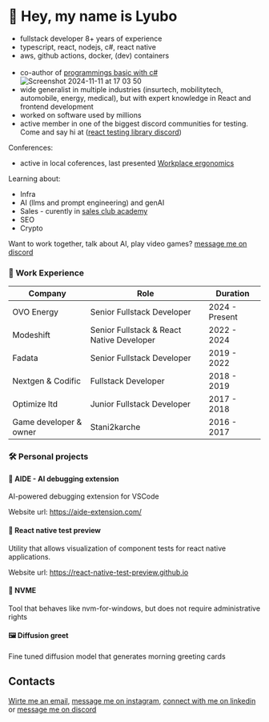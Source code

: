# 👋 Hey, my name is Lyubo

- fullstack developer 8+ years of experience
- typescript, react, nodejs, c#, react native
- aws, github actions, docker, (dev) containers
<br></br>
- co-author of [programmings basic with c#](https://csharp-book.softuni.org/)
![Screenshot 2024-11-11 at 17 03 50](https://github.com/user-attachments/assets/83605268-d0eb-40bc-9cd7-822302111f77)
- wide generalist in multiple industries (insurtech, mobilitytech, automobile, energy, medical), but with expert knowledge in React and frontend development
- worked on software used by millions
- active member in one of the biggest discord communities for testing. Come and say hi at ([react testing library discord](https://discord.com/channels/723559267868737556/))

Conferences:
- active in local coferences, last presented [Workplace ergonomics](https://docs.google.com/presentation/d/1UAs0rWAtqKhl1kBbnKv9ITfXvt97TGmvfWfxs_6HM-w/edit#slide=id.p) 

Learning about:
- Infra
- AI (llms and prompt engineering) and genAI
- Sales - curently in [sales club academy](https://salesclub.pro/academy/)
- SEO
- Crypto

Want to work together, talk about AI, play video games? [message me on discord](https://discordapp.com/users/409063369929392128)

### 💼 Work Experience

| Company | Role | Duration |
|---------|------|----------|
| OVO Energy | Senior Fullstack Developer | 2024 - Present |
| Modeshift | Senior Fullstack & React Native Developer | 2022 - 2024 |
| Fadata | Senior Fullstack Developer | 2019 - 2022 |
| Nextgen & Codific | Fullstack Developer | 2018 - 2019 |
| Optimize ltd | Junior Fullstack Developer | 2017 - 2018 |
| Game developer & owner | Stani2karche | 2016 - 2017 | 

### 🛠️ Personal projects

#### 🌟 AIDE - AI debugging extension

AI-powered debugging extension for VSCode

Website url: https://aide-extension.com/

#### 🌟 React native test preview

Utility that allows visualization of component tests for react native applications.

Website url: https://react-native-test-preview.github.io

#### 🌟 NVME

Tool that behaves like nvm-for-windows, but does not require administrative rights

#### 🖼️ Diffusion greet

Fine tuned diffusion model that generates morning greeting cards


## Contacts

[Wirte me an email](mailto:l_lyubenov@protonmail.com), [message me on instagram](https://www.instagram.com/l_lyubenov_96/), [connect with me on linkedin](https://www.linkedin.com/in/lyuboslavlyubenovdead4y/) or [message me on discord](https://discordapp.com/users/409063369929392128)
